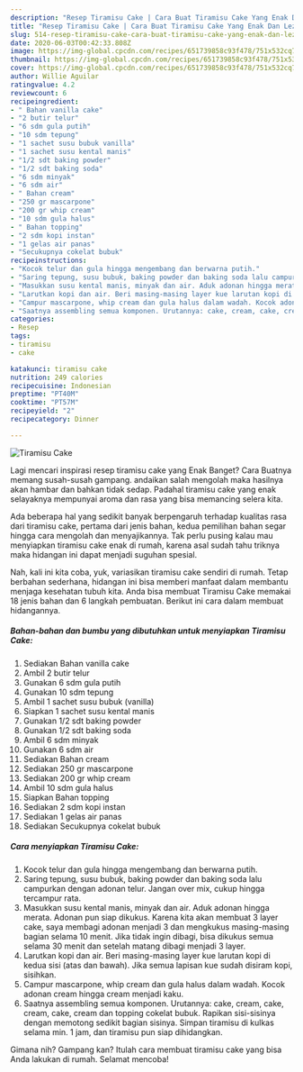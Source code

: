 ```yaml
---
description: "Resep Tiramisu Cake | Cara Buat Tiramisu Cake Yang Enak Dan Lezat"
title: "Resep Tiramisu Cake | Cara Buat Tiramisu Cake Yang Enak Dan Lezat"
slug: 514-resep-tiramisu-cake-cara-buat-tiramisu-cake-yang-enak-dan-lezat
date: 2020-06-03T00:42:33.808Z
image: https://img-global.cpcdn.com/recipes/651739858c93f478/751x532cq70/tiramisu-cake-foto-resep-utama.jpg
thumbnail: https://img-global.cpcdn.com/recipes/651739858c93f478/751x532cq70/tiramisu-cake-foto-resep-utama.jpg
cover: https://img-global.cpcdn.com/recipes/651739858c93f478/751x532cq70/tiramisu-cake-foto-resep-utama.jpg
author: Willie Aguilar
ratingvalue: 4.2
reviewcount: 6
recipeingredient:
- " Bahan vanilla cake"
- "2 butir telur"
- "6 sdm gula putih"
- "10 sdm tepung"
- "1 sachet susu bubuk vanilla"
- "1 sachet susu kental manis"
- "1/2 sdt baking powder"
- "1/2 sdt baking soda"
- "6 sdm minyak"
- "6 sdm air"
- " Bahan cream"
- "250 gr mascarpone"
- "200 gr whip cream"
- "10 sdm gula halus"
- " Bahan topping"
- "2 sdm kopi instan"
- "1 gelas air panas"
- "Secukupnya cokelat bubuk"
recipeinstructions:
- "Kocok telur dan gula hingga mengembang dan berwarna putih."
- "Saring tepung, susu bubuk, baking powder dan baking soda lalu campurkan dengan adonan telur. Jangan over mix, cukup hingga tercampur rata."
- "Masukkan susu kental manis, minyak dan air. Aduk adonan hingga merata. Adonan pun siap dikukus. Karena kita akan membuat 3 layer cake, saya membagi adonan menjadi 3 dan mengkukus masing-masing bagian selama 10 menit. Jika tidak ingin dibagi, bisa dikukus semua selama 30 menit dan setelah matang dibagi menjadi 3 layer."
- "Larutkan kopi dan air. Beri masing-masing layer kue larutan kopi di kedua sisi (atas dan bawah). Jika semua lapisan kue sudah disiram kopi, sisihkan."
- "Campur mascarpone, whip cream dan gula halus dalam wadah. Kocok adonan cream hingga cream menjadi kaku."
- "Saatnya assembling semua komponen. Urutannya: cake, cream, cake, cream, cake, cream dan topping cokelat bubuk. Rapikan sisi-sisinya dengan memotong sedikit bagian sisinya. Simpan tiramisu di kulkas selama min. 1 jam, dan tiramisu pun siap dihidangkan."
categories:
- Resep
tags:
- tiramisu
- cake

katakunci: tiramisu cake 
nutrition: 249 calories
recipecuisine: Indonesian
preptime: "PT40M"
cooktime: "PT57M"
recipeyield: "2"
recipecategory: Dinner

---
```



![Tiramisu Cake](https://img-global.cpcdn.com/recipes/651739858c93f478/751x532cq70/tiramisu-cake-foto-resep-utama.jpg)

Lagi mencari inspirasi resep tiramisu cake yang Enak Banget? Cara Buatnya memang susah-susah gampang. andaikan salah mengolah maka hasilnya akan hambar dan bahkan tidak sedap. Padahal tiramisu cake yang enak selayaknya mempunyai aroma dan rasa yang bisa memancing selera kita.



Ada beberapa hal yang sedikit banyak berpengaruh terhadap kualitas rasa dari tiramisu cake, pertama dari jenis bahan, kedua pemilihan bahan segar hingga cara mengolah dan menyajikannya. Tak perlu pusing kalau mau menyiapkan tiramisu cake enak di rumah, karena asal sudah tahu triknya maka hidangan ini dapat menjadi suguhan spesial.


Nah, kali ini kita coba, yuk, variasikan tiramisu cake sendiri di rumah. Tetap berbahan sederhana, hidangan ini bisa memberi manfaat dalam membantu menjaga kesehatan tubuh kita. Anda bisa membuat Tiramisu Cake memakai 18 jenis bahan dan 6 langkah pembuatan. Berikut ini cara dalam membuat hidangannya.

<!--inarticleads1-->

##### Bahan-bahan dan bumbu yang dibutuhkan untuk menyiapkan Tiramisu Cake:

1. Sediakan  Bahan vanilla cake
1. Ambil 2 butir telur
1. Gunakan 6 sdm gula putih
1. Gunakan 10 sdm tepung
1. Ambil 1 sachet susu bubuk (vanilla)
1. Siapkan 1 sachet susu kental manis
1. Gunakan 1/2 sdt baking powder
1. Gunakan 1/2 sdt baking soda
1. Ambil 6 sdm minyak
1. Gunakan 6 sdm air
1. Sediakan  Bahan cream
1. Sediakan 250 gr mascarpone
1. Sediakan 200 gr whip cream
1. Ambil 10 sdm gula halus
1. Siapkan  Bahan topping
1. Sediakan 2 sdm kopi instan
1. Sediakan 1 gelas air panas
1. Sediakan Secukupnya cokelat bubuk




<!--inarticleads2-->

##### Cara menyiapkan Tiramisu Cake:

1. Kocok telur dan gula hingga mengembang dan berwarna putih.
1. Saring tepung, susu bubuk, baking powder dan baking soda lalu campurkan dengan adonan telur. Jangan over mix, cukup hingga tercampur rata.
1. Masukkan susu kental manis, minyak dan air. Aduk adonan hingga merata. Adonan pun siap dikukus. Karena kita akan membuat 3 layer cake, saya membagi adonan menjadi 3 dan mengkukus masing-masing bagian selama 10 menit. Jika tidak ingin dibagi, bisa dikukus semua selama 30 menit dan setelah matang dibagi menjadi 3 layer.
1. Larutkan kopi dan air. Beri masing-masing layer kue larutan kopi di kedua sisi (atas dan bawah). Jika semua lapisan kue sudah disiram kopi, sisihkan.
1. Campur mascarpone, whip cream dan gula halus dalam wadah. Kocok adonan cream hingga cream menjadi kaku.
1. Saatnya assembling semua komponen. Urutannya: cake, cream, cake, cream, cake, cream dan topping cokelat bubuk. Rapikan sisi-sisinya dengan memotong sedikit bagian sisinya. Simpan tiramisu di kulkas selama min. 1 jam, dan tiramisu pun siap dihidangkan.




Gimana nih? Gampang kan? Itulah cara membuat tiramisu cake yang bisa Anda lakukan di rumah. Selamat mencoba!
